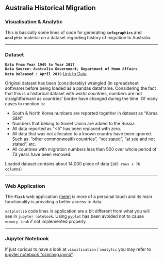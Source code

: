 ## Australia Historical Migration
### Visualisation & Analytic

This is basically some lines of code for generating **`infographics`** and **`analytic`** material on a dataset regarding history of migration to Australia.

---

### Dataset

**`Data From Year 1945 to Year 2017`**  
**`Data Source: Australia Government; Department of Home Affairs`**  
**`Data Released : April 2019`**
[Link to Data](https://www.homeaffairs.gov.au/research-and-statistics/statistics/visa-statistics/live/historical-migration)

Original dataset has been (considerably) wrangled (in spreadsheet software) before being loaded as a pandas dataframe. Considering the fact that this is a historical dataset with world countries, numbers are not straightforward as countries' border have changed during the time. Of many cases to mention is:  
* South & North Korea numbers are reported together in dataset as “Korea S&N”
* Numbers that belong to Soviet Union are added to the Russia
* All data reported as "<5" has been replaced with zero.
* All data that was not allocated to a known country have been ignored. Such as: “other commonwealth countries”, “not stated”, “at sea and not stated”, etc.
* All countries with migration numbers less than 500 over whole period of 73 years have been removed.

Loaded dataset contains about 14,000 piece of data (`185 rows x 76 columns`)

---

### Web Application

The **`flask`** web application [(here)](https://github.com/SAKiiMA/OZiNDEX/tree/master/app) is more of a personal touch and its main functionality is providing a better access to data.  

`matplotlib` code lines in application are a bit different from what you will see in `jupyter notebook`. Using `pyplot` has been avoided not to cause `memory leak` if not implemented properly.


---

### Jupyter Notebook

If just curious to have a look at `visualisation` / `analytic` you may refer to [jupyter notebook “ozimmig.ipynb”](https://github.com/SAKiiMA/OZiNDEX/blob/master/ozimmig.ipynb).
